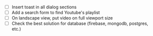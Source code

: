 - [ ] Insert toast in all dialog sections
- [ ] Add a search form to find Youtube's playlist
- [ ] On landscape view, put video on full viewport size
- [ ] Check the best solution for database (firebase, mongodb, postgres, etc.)
